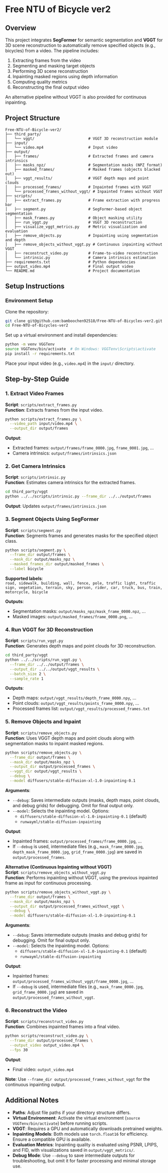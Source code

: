 # Free NTU of Bicycle ver2

## Overview

This project integrates **SegFormer** for semantic segmentation and **VGGT** for 3D scene reconstruction to automatically remove specified objects (e.g., bicycles) from a video. The pipeline includes:

1. Extracting frames from the video
2. Segmenting and masking target objects
3. Performing 3D scene reconstruction
4. Inpainting masked regions using depth information
5. Computing quality metrics
6. Reconstructing the final output video

An alternative pipeline without VGGT is also provided for continuous inpainting.

## Project Structure

```
Free-NTU-of-Bicycle-ver2/
├── third_party/
│   └── vggt/                        # VGGT 3D reconstruction module
├── input/
│   └── video.mp4                    # Input video
├── output/
│   ├── frames/                      # Extracted frames and camera intrinsics
│   ├── masks_npz/                   # Segmentation masks (NPZ format)
│   ├── masked_frames/               # Masked frames (objects blacked out)
│   ├── vggt_results/                # VGGT depth maps and point clouds
│   ├── processed_frames/            # Inpainted frames with VGGT
│   └── processed_frames_without_vggt/ # Inpainted frames without VGGT
├── scripts/
│   ├── extract_frames.py            # Frame extraction with progress bar
│   ├── segment.py                   # SegFormer-based object segmentation
│   ├── mask_frames.py               # Object masking utility
│   ├── run_vggt.py                  # VGGT 3D reconstruction
│   ├── visualize_vggt_metrics.py    # Metric visualization and evaluation
│   ├── remove_objects.py            # Inpainting using segmentation and depth
│   ├── remove_objects_without_vggt.py # Continuous inpainting without VGGT
│   ├── reconstruct_video.py         # Frame-to-video reconstruction
│   └── intrinsic.py                 # Camera intrinsics estimation
├── requirements.txt                 # Python dependencies
├── output_video.mp4                 # Final output video
└── README.md                        # Project documentation
```

## Setup Instructions

### Environment Setup

Clone the repository:

```bash
git clone git@github.com:bamboochen92518/Free-NTU-of-Bicycles-ver2.git
cd Free-NTU-of-Bicycles-ver2
```

Set up a virtual environment and install dependencies:

```bash
python -m venv VGGTenv
source VGGTenv/bin/activate  # On Windows: VGGTenv\Scripts\activate
pip install -r requirements.txt
```

Place your input video (e.g., `video.mp4`) in the `input/` directory.

## Step-by-Step Guide

### 1. Extract Video Frames

**Script**: `scripts/extract_frames.py`  
**Function**: Extracts frames from the input video.

```bash
python scripts/extract_frames.py \
  --video_path input/video.mp4 \
  --output_dir output/frames
```

**Output**:  

- Extracted frames: `output/frames/frame_0000.jpg`, `frame_0001.jpg`, ...  
- Camera intrinsics: `output/frames/intrinsics.json`

### 2. Get Camera Intrinsics

**Script**: `scripts/intrinsic.py`  
**Function**: Estimates camera intrinsics for the extracted frames.

```bash
cd third_party/vggt
python ../../scripts/intrinsic.py --frame_dir ../../output/frames
```

**Output**: Updates `output/frames/intrinsics.json`

### 3. Segment Objects Using SegFormer

**Script**: `scripts/segment.py`  
**Function**: Segments frames and generates masks for the specified object class.

```bash
python scripts/segment.py \
  --frame_dir output/frames \
  --mask_dir output/masks_npz \
  --masked_frames_dir output/masked_frames \
  --label bicycle
```

**Supported labels**:  
`road, sidewalk, building, wall, fence, pole, traffic light, traffic sign, vegetation, terrain, sky, person, rider, car, truck, bus, train, motorcycle, bicycle`

**Outputs**:  

- Segmentation masks: `output/masks_npz/mask_frame_0000.npz`, ...  
- Masked images: `output/masked_frames/frame_0000.png`, ...

### 4. Run VGGT for 3D Reconstruction

**Script**: `scripts/run_vggt.py`  
**Function**: Generates depth maps and point clouds for 3D reconstruction.

```bash
cd third_party/vggt
python ../../scripts/run_vggt.py \
  --frame_dir ../../output/frames \
  --output_dir ../../output/vggt_results \
  --batch_size 2 \
  --sample_rate 1
```

**Outputs**:  

- Depth maps: `output/vggt_results/depth_frame_0000.npy`, ...  
- Point clouds: `output/vggt_results/points_frame_0000.npy`, ...  
- Processed frames list: `output/vggt_results/processed_frames.txt`

### 5. Remove Objects and Inpaint

**Script**: `scripts/remove_objects.py`  
**Function**: Uses VGGT depth maps and point clouds along with segmentation masks to inpaint masked regions.

```bash
python scripts/remove_objects.py \
  --frame_dir output/frames \
  --mask_dir output/masks_npz \
  --output_dir output/processed_frames \
  --vggt_dir output/vggt_results \
  --debug \
  --model diffusers/stable-diffusion-xl-1.0-inpainting-0.1
```

**Arguments**:  

- `--debug`: Saves intermediate outputs (masks, depth maps, point clouds, and debug grids) for debugging. Omit for final output only.  
- `--model`: Selects the inpainting model. Options:  
  - `diffusers/stable-diffusion-xl-1.0-inpainting-0.1` (default)  
  - `runwayml/stable-diffusion-inpainting`

**Output**:  

- Inpainted frames: `output/processed_frames/frame_0000.jpg`, ...  
- If `--debug` is used, intermediate files (e.g., `mask_frame_0000.jpg`, `depth_mask_frame_0000.jpg`, `grid_frame_0000.jpg`) are saved in `output/processed_frames`.

**Alternative (Continuous Inpainting without VGGT)**  
**Script**: `scripts/remove_objects_without_vggt.py`  
**Function**: Performs inpainting without VGGT, using the previous inpainted frame as input for continuous processing.

```bash
python scripts/remove_objects_without_vggt.py \
  --frame_dir output/frames \
  --mask_dir output/masks_npz \
  --output_dir output/processed_frames_without_vggt \
  --debug \
  --model diffusers/stable-diffusion-xl-1.0-inpainting-0.1
```

**Arguments**:  

- `--debug`: Saves intermediate outputs (masks and debug grids) for debugging. Omit for final output only.  
- `--model`: Selects the inpainting model. Options:  
  - `diffusers/stable-diffusion-xl-1.0-inpainting-0.1` (default)  
  - `runwayml/stable-diffusion-inpainting`

**Output**:  

- Inpainted frames: `output/processed_frames_without_vggt/frame_0000.jpg`, ...  
- If `--debug` is used, intermediate files (e.g., `mask_frame_0000.jpg`, `grid_frame_0000.jpg`) are saved in `output/processed_frames_without_vggt`.

### 6. Reconstruct the Video

**Script**: `scripts/reconstruct_video.py`  
**Function**: Combines inpainted frames into a final video.

```bash
python scripts/reconstruct_video.py \
  --frame_dir output/processed_frames \
  --output_video output_video.mp4 \
  --fps 30
```

**Output**:  

- Final video: `output_video.mp4`

**Note**: Use `--frame_dir output/processed_frames_without_vggt` for the continuous inpainting output.

## Additional Notes

- **Paths**: Adjust file paths if your directory structure differs.  
- **Virtual Environment**: Activate the virtual environment (`source VGGTenv/bin/activate`) before running scripts.  
- **VGGT**: Requires a GPU and automatically downloads pretrained weights.  
- **Inpainting Models**: Both models use `torch.float16` for efficiency. Ensure a compatible GPU is available.  
- **Evaluation Metrics**: Inpainting quality is evaluated using PSNR, LPIPS, and FID, with visualizations saved in `output/vggt_metrics/`.  
- **Debug Mode**: Use `--debug` to save intermediate outputs for troubleshooting, but omit it for faster processing and minimal storage use.